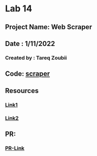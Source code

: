 # Lab 14

## Project Name: Web Scraper

## Date : 1/11/2022

### Created by : Tareq Zoubii

## Code: [scraper](/WebScaraper/scraper.py)

## Resources
### [Link1](https://stackoverflow.com/questions/50219247/while-web-scraping-when-trying-to-count-the-amount-of-items-on-a-page-i-get-1-e)
### [Link2](https://stackoverflow.com/questions/71449710/parent-child-relation-data-scraping-with-selenium-beautifulsoup)

## PR:
### [PR-Link]()